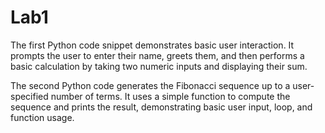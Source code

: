 # Lab1
The first Python code snippet demonstrates basic user interaction. It prompts the user to enter their name, greets them, and then performs a basic calculation by taking two numeric inputs and displaying their sum.

The second Python code generates the Fibonacci sequence up to a user-specified number of terms. It uses a simple function to compute the sequence and prints the result, demonstrating basic user input, loop, and function usage.






